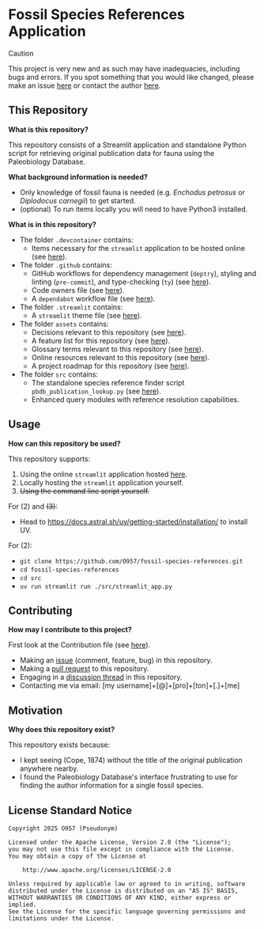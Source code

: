 # Fossil Species References Application

> [!CAUTION]
>
> This project is very new and as such may have inadequacies, including bugs and errors. If you spot something that you would like changed, please make an issue [here](https://github.com/O957/fossil-species-references/issues) or contact the author [here](https://o957.github.io/#contact-information).

## This Repository

__What is this repository?__

This repository consists of a Streamlit application and standalone Python script for retrieving original publication data for fauna using the Paleobiology Database.

__What background information is needed?__

* Only knowledge of fossil fauna is needed (e.g. _Enchodus petrosus_ or _Diplodocus carnegii_) to get started.
* (optional) To run items locally you will need to have Python3 installed.

__What is in this repository?__

* The folder `.devcontainer` contains:
  * Items necessary for the `streamlit` application to be hosted online (see [here](https://github.com/O957/fossil-species-references/tree/main/.devcontainer)).
* The folder `.github` contains:
  * GitHub workflows for dependency management (`deptry`), styling and linting (`pre-commit`), and type-checking (`ty`) (see [here](https://github.com/O957/fossil-species-references/tree/main/.github/workflows)).
  * Code owners file (see [here](https://github.com/O957/fossil-species-references/blob/main/.github/CODEOWNERS)).
  * A `dependabot` workflow file (see [here](https://github.com/O957/fossil-species-references/blob/main/.github/dependabot.yaml)).
* The folder `.streamlit` contains:
  * A `streamlit` theme file (see [here](https://github.com/O957/fossil-species-references/blob/main/.streamlit/config.toml)).
* The folder `assets` contains:
  * Decisions relevant to this repository (see [here](https://github.com/O957/fossil-species-references/blob/main/assets/misc/decisions.md)).
  * A feature list for this repository (see [here](https://github.com/O957/fossil-species-references/blob/main/assets/misc/feature-list.md)).
  * Glossary terms relevant to this repository (see [here](https://github.com/O957/fossil-species-references/blob/main/assets/misc/glossary.md)).
  * Online resources relevant to this repository (see [here](https://github.com/O957/fossil-species-references/blob/main/assets/misc/resources.md)).
  * A project roadmap for this repository (see [here](https://github.com/O957/fossil-species-references/blob/main/assets/misc/roadmap.md)).
* The folder `src` contains:
  * The standalone species reference finder script `pbdb_publication_lookup.py` (see [here](https://github.com/O957/fossil-species-references/blob/main/src/pbdb_publication_lookup.py)).
  * Enhanced query modules with reference resolution capabilities.

## Usage

__How can this repository be used?__

This repository supports:

1. Using the online `streamlit` application hosted [here](https://fsr-pbdb.streamlit.app/).
2. Locally hosting the `streamlit` application yourself.
3. <del> Using the command line script yourself. </del>

For (2) and <del>(3)</del>:

* Head to <https://docs.astral.sh/uv/getting-started/installation/> to install UV.

For (2):

* `git clone https://github.com/O957/fossil-species-references.git`
* `cd fossil-species-references`
* `cd src`
* `uv run streamlit run ./src/streamlit_app.py`

<!-- For (3):

* `git clone https://github.com/O957/fossil-species-references.git`
* `cd fossil-species-references`
* `cd src`
* `uv run python3 pbdb_publication_lookup.py --help` -->


## Contributing

__How may I contribute to this project?__

First look at the Contribution file (see [here](https://github.com/O957/fossil-species-references/blob/main/CONTRIBUTING.md)).

* Making an [issue](https://github.com/O957/fossil-species-references/issues) (comment, feature, bug) in this repository.
* Making a [pull request](https://github.com/O957/fossil-species-references/pulls) to this repository.
* Engaging in a [discussion thread](https://github.com/O957/fossil-species-references/discussions) in this repository.
* Contacting me via email: [my username]+[@]+[pro]+[ton]+[.]+[me]

## Motivation

__Why does this repository exist?__

This repository exists because:

* I kept seeing (Cope, 1874) without the title of the original publication anywhere nearby.
* I found the Paleobiology Database's interface frustrating to use for finding the author information for a single fossil species.


## License Standard Notice

```
Copyright 2025 O957 (Pseudonym)

Licensed under the Apache License, Version 2.0 (the "License");
you may not use this file except in compliance with the License.
You may obtain a copy of the License at

    http://www.apache.org/licenses/LICENSE-2.0

Unless required by applicable law or agreed to in writing, software
distributed under the License is distributed on an "AS IS" BASIS,
WITHOUT WARRANTIES OR CONDITIONS OF ANY KIND, either express or implied.
See the License for the specific language governing permissions and
limitations under the License.
```
